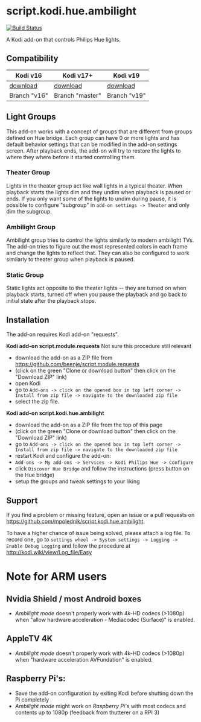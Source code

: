 # script.kodi.hue.ambilight

[![Build Status](https://travis-ci.org/mpolednik/script.kodi.hue.ambilight.svg?branch=master)](https://travis-ci.org/mpolednik/script.kodi.hue.ambilight)

A Kodi add-on that controls Philips Hue lights. 

## Compatibility
|Kodi v16|Kodi v17+|Kodi v19|
|--------|---------|--------|
|[download](https://github.com/mpolednik/script.kodi.hue.ambilight/archive/v16.zip)|[download](https://github.com/mpolednik/script.kodi.hue.ambilight/archive/master.zip)|[download](https://github.com/fefux/script.kodi.hue.ambilight/archive/v19.zip)|
|Branch "v16"|Branch "master"|Branch "v19"|

## Light Groups

This add-on works with a concept of groups that are different from groups defined on Hue bridge. Each group can have 0 or more lights and has default behavior settings that can be modified in the add-on settings screen. After playback ends, the add-on will try to restore the lights to where they where before it started controlling them.

### Theater Group

Lights in the theater group act like wall lights in a typical theater. When playback starts the lights dim and they undim when playback is paused or ends. If you only want some of the lights to undim during pause, it is possible to configure "subgroup" in `add-on settings -> Theater` and only dim the subgroup.

### Ambilight Group

Ambilight group tries to control the lights similarly to modern ambilight TVs. The add-on tries to figure out the most represented colors in each frame and change the lights to reflect that. They can also be configured to work similarly to theater group when playback is paused.

### Static Group

Static lights act opposite to the theater lights -- they are turned on when playback starts, turned off when you pause the playback and go back to initial state after the playback stops.

## Installation

The add-on requires Kodi add-on "requests".

**Kodi add-on script.module.requests**
Not sure this procedure still relevant
 - download the add-on as a ZIP file from https://github.com/beenje/script.module.requests
  - (click on the green "Clone or download button" then click on the "Download ZIP" link)
 - open Kodi
 - go to `Add-ons -> click on the opened box in top left corner -> Install from zip file -> navigate to the downloaded zip file`
 - select the zip file.

**Kodi add-on script.kodi.hue.ambilight**

 - download the add-on as a ZIP file from the top of this page
  - (click on the green "Clone or download button" then click on the "Download ZIP" link)
 - go to `Add-ons -> click on the opened box in top left corner -> Install from zip file -> navigate to the downloaded zip file`
 -  restart Kodi and configure the add-on:
   - `Add-ons -> My add-ons -> Services -> Kodi Philips Hue -> Configure`
   - click `Discover Hue Bridge` and follow the instructions (press button on the Hue bridge)
   - setup the groups and tweak settings to your liking

## Support
If you find a problem or missing feature, open an issue or a pull requests on https://github.com/mpolednik/script.kodi.hue.ambilight.

To have a higher chance of issue being solved, please attach a log file. To record one, go to `settings wheel -> System settings -> Logging -> Enable Debug Logging` and follow the procedure at http://kodi.wiki/view/Log_file/Easy

# Note for ARM users #
## Nvidia Shield / most Android boxes ##
- _Ambilight mode_ doesn't properly work with 4k-HD codecs (>1080p) when "allow hardware acceleration - Mediacodec (Surface)" is enabled.
## AppleTV 4K
- _Ambilight mode_ doesn't properly work with 4k-HD codecs (>1080p) when "hardware acceleration AVFundation" is enabled.
## Raspberry Pi's: ##
 - Save the add-on configuration by exiting Kodi before shutting down the Pi completely
 - _Ambilight mode_ might work on _Raspberry Pi's_ with most codecs and contents up to 1080p (feedback from thutterer on a RPI 3)
